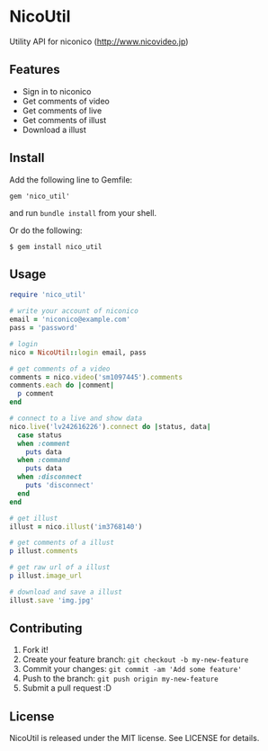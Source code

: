 # NicoUtil

Utility API for niconico (<http://www.nicovideo.jp>)

## Features

* Sign in to niconico
* Get comments of video
* Get comments of live
* Get comments of illust
* Download a illust

## Install

Add the following line to Gemfile:

```
gem 'nico_util'
```

and run `bundle install` from your shell.

Or do the following:

```
$ gem install nico_util
```

## Usage

```ruby
require 'nico_util'

# write your account of niconico
email = 'niconico@example.com'
pass = 'password'

# login
nico = NicoUtil::login email, pass

# get comments of a video
comments = nico.video('sm1097445').comments
comments.each do |comment|
  p comment
end

# connect to a live and show data
nico.live('lv242616226').connect do |status, data|
  case status
  when :comment
    puts data
  when :command
    puts data
  when :disconnect
    puts 'disconnect'
  end
end

# get illust
illust = nico.illust('im3768140')

# get comments of a illust
p illust.comments

# get raw url of a illust
p illust.image_url

# download and save a illust
illust.save 'img.jpg'
```

## Contributing

1. Fork it!
2. Create your feature branch: `git checkout -b my-new-feature`
3. Commit your changes: `git commit -am 'Add some feature'`
4. Push to the branch: `git push origin my-new-feature`
5. Submit a pull request :D

## License

NicoUtil is released under the MIT license. See LICENSE for details.
